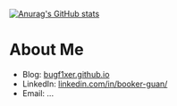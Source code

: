 [![Anurag's GitHub stats](https://github-readme-stats.vercel.app/api?username=bugf1xer)](https://github.com/anuraghazra/github-readme-stats)

# About Me
* Blog: [bugf1xer.github.io](https://bugf1xer.github.io/)
* LinkedIn: [linkedin.com/in/booker-guan/](https://www.linkedin.com/in/booker-guan/)
* Email: ...
